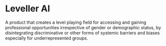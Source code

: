 # Leveller AI
A product that creates a level playing field for accessing and gaining professional opportunities irrespective of gender or demographic status, by disintegrating discriminative or other forms of systemic barriers and biases especially for underrepresented groups.
